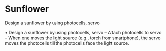# Sunflower
Design a sunflower by using photocells, servo

• Design a sunflower by using photocells, servo
– Attach photocells to servo
– When one moves the light source (e.g., torch from smartphone), the servo moves the photocells till the photocells face the light source.
